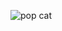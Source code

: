 ![pop cat](https://www.google.com/url?sa=i&url=https%3A%2F%2Fwww.pinterest.com%2Fpin%2Fwidemouth-singing-cat-photo-2--688206386806129042%2F&psig=AOvVaw3nuhBqXY2-bW19tCUNSZu0&ust=1712264003830000&source=images&cd=vfe&opi=89978449&ved=0CBIQjRxqFwoTCNiu_8_2poUDFQAAAAAdAAAAABAI)